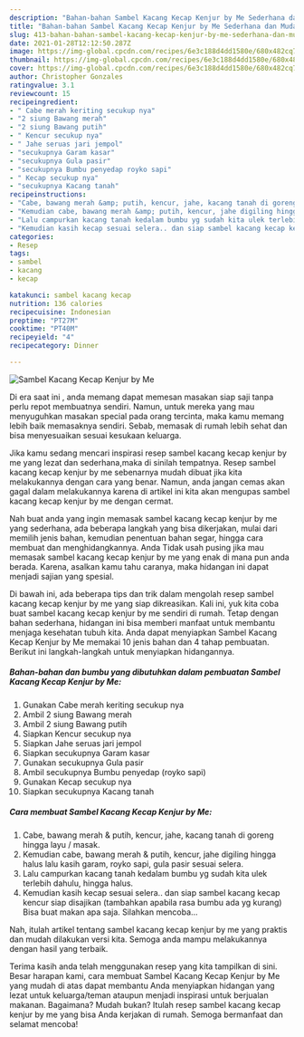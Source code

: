 ```yaml
---
description: "Bahan-bahan Sambel Kacang Kecap Kenjur by Me Sederhana dan Mudah Dibuat"
title: "Bahan-bahan Sambel Kacang Kecap Kenjur by Me Sederhana dan Mudah Dibuat"
slug: 413-bahan-bahan-sambel-kacang-kecap-kenjur-by-me-sederhana-dan-mudah-dibuat
date: 2021-01-28T12:12:50.287Z
image: https://img-global.cpcdn.com/recipes/6e3c188d4dd1580e/680x482cq70/sambel-kacang-kecap-kenjur-by-me-foto-resep-utama.jpg
thumbnail: https://img-global.cpcdn.com/recipes/6e3c188d4dd1580e/680x482cq70/sambel-kacang-kecap-kenjur-by-me-foto-resep-utama.jpg
cover: https://img-global.cpcdn.com/recipes/6e3c188d4dd1580e/680x482cq70/sambel-kacang-kecap-kenjur-by-me-foto-resep-utama.jpg
author: Christopher Gonzales
ratingvalue: 3.1
reviewcount: 15
recipeingredient:
- " Cabe merah keriting secukup nya"
- "2 siung Bawang merah"
- "2 siung Bawang putih"
- " Kencur secukup nya"
- " Jahe seruas jari jempol"
- "secukupnya Garam kasar"
- "secukupnya Gula pasir"
- "secukupnya Bumbu penyedap royko sapi"
- " Kecap secukup nya"
- "secukupnya Kacang tanah"
recipeinstructions:
- "Cabe, bawang merah &amp; putih, kencur, jahe, kacang tanah di goreng hingga layu / masak."
- "Kemudian cabe, bawang merah &amp; putih, kencur, jahe digiling hingga halus lalu kasih garam, royko sapi, gula pasir sesuai selera."
- "Lalu campurkan kacang tanah kedalam bumbu yg sudah kita ulek terlebih dahulu, hingga halus."
- "Kemudian kasih kecap sesuai selera.. dan siap sambel kacang kecap kencur siap disajikan (tambahkan apabila rasa bumbu ada yg kurang) Bisa buat makan apa saja. Silahkan mencoba..."
categories:
- Resep
tags:
- sambel
- kacang
- kecap

katakunci: sambel kacang kecap 
nutrition: 136 calories
recipecuisine: Indonesian
preptime: "PT27M"
cooktime: "PT40M"
recipeyield: "4"
recipecategory: Dinner

---
```



![Sambel Kacang Kecap Kenjur by Me](https://img-global.cpcdn.com/recipes/6e3c188d4dd1580e/680x482cq70/sambel-kacang-kecap-kenjur-by-me-foto-resep-utama.jpg)

Di era  saat ini , anda memang dapat memesan masakan siap saji tanpa perlu repot membuatnya sendiri. Namun, untuk mereka yang mau menyuguhkan masakan special pada orang tercinta, maka kamu memang lebih baik memasaknya sendiri. Sebab, memasak di rumah lebih sehat dan bisa menyesuaikan sesuai kesukaan keluarga.

Jika kamu sedang mencari inspirasi resep sambel kacang kecap kenjur by me yang lezat dan sederhana,maka di sinilah tempatnya. Resep sambel kacang kecap kenjur by me  sebenarnya mudah dibuat jika kita melakukannya dengan cara yang benar. Namun, anda jangan cemas akan gagal dalam melakukannya 
karena di artikel ini kita akan mengupas sambel kacang kecap kenjur by me dengan cermat.  



Nah buat anda yang ingin memasak sambel kacang kecap kenjur by me yang sederhana, ada beberapa langkah yang bisa dikerjakan, mulai dari memilih jenis bahan, kemudian penentuan bahan segar, hingga cara membuat dan menghidangkannya. Anda Tidak usah pusing jika mau memasak sambel kacang kecap kenjur by me yang enak di mana pun anda berada. Karena, asalkan kamu  tahu caranya, maka hidangan ini dapat menjadi sajian yang spesial.

Di bawah ini, ada beberapa tips dan trik dalam mengolah resep sambel kacang kecap kenjur by me yang siap dikreasikan. Kali ini, yuk kita coba buat sambel kacang kecap kenjur by me sendiri di rumah. Tetap dengan bahan sederhana, hidangan ini bisa memberi manfaat untuk membantu menjaga kesehatan tubuh kita. Anda dapat menyiapkan Sambel Kacang Kecap Kenjur by Me memakai 10 jenis bahan dan 4 tahap pembuatan. Berikut ini langkah-langkah untuk menyiapkan hidangannya.

<!--inarticleads1-->

##### Bahan-bahan dan bumbu yang dibutuhkan dalam pembuatan Sambel Kacang Kecap Kenjur by Me:

1. Gunakan  Cabe merah keriting secukup nya
1. Ambil 2 siung Bawang merah
1. Ambil 2 siung Bawang putih
1. Siapkan  Kencur secukup nya
1. Siapkan  Jahe seruas jari jempol
1. Siapkan secukupnya Garam kasar
1. Gunakan secukupnya Gula pasir
1. Ambil secukupnya Bumbu penyedap (royko sapi)
1. Gunakan  Kecap secukup nya
1. Siapkan secukupnya Kacang tanah




<!--inarticleads2-->

##### Cara membuat Sambel Kacang Kecap Kenjur by Me:

1. Cabe, bawang merah &amp; putih, kencur, jahe, kacang tanah di goreng hingga layu / masak.
1. Kemudian cabe, bawang merah &amp; putih, kencur, jahe digiling hingga halus lalu kasih garam, royko sapi, gula pasir sesuai selera.
1. Lalu campurkan kacang tanah kedalam bumbu yg sudah kita ulek terlebih dahulu, hingga halus.
1. Kemudian kasih kecap sesuai selera.. dan siap sambel kacang kecap kencur siap disajikan (tambahkan apabila rasa bumbu ada yg kurang) Bisa buat makan apa saja. Silahkan mencoba...




Nah, itulah artikel tentang  sambel kacang kecap kenjur by me  yang praktis dan mudah dilakukan versi kita. Semoga anda mampu melakukannya dengan hasil yang terbaik. 

Terima kasih anda telah menggunakan resep yang kita tampilkan di sini. Besar harapan kami, cara membuat  Sambel Kacang Kecap Kenjur by Me yang mudah di atas dapat membantu Anda menyiapkan hidangan yang lezat untuk keluarga/teman ataupun menjadi inspirasi untuk berjualan makanan. Bagaimana? Mudah bukan? Itulah resep sambel kacang kecap kenjur by me yang bisa Anda kerjakan di rumah. Semoga bermanfaat dan selamat mencoba!

